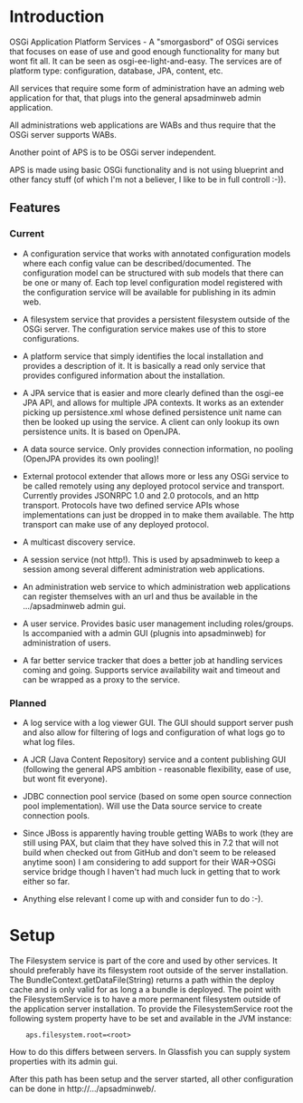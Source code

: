# Introduction

OSGi Application Platform Services - A "smorgasbord" of OSGi services that focuses on ease of use and good enough functionality for many but wont fit all. It can be seen as osgi-ee-light-and-easy. The services are of platform type: configuration, database, JPA, content, etc. 

All services that require some form of administration have an adming web application for that, that plugs into the general apsadminweb admin application.

All administrations web applications are WABs and thus require that the OSGi server supports WABs. 

Another point of APS is to be OSGi server independent. 

APS is made using basic OSGi functionality and is not using blueprint and other fancy stuff (of which I'm not a believer, I like to be in full controll :-)).   

## Features

### Current

* A configuration service that works with annotated configuration models where each config value can be described/documented. The configuration model can be structured with sub models that there can be one or many of. Each top level configuration model registered with the configuration service will be available for publishing in its admin web.

* A filesystem service that provides a persistent filesystem outside of the OSGi server. The configuration service makes use of this to store configurations.

* A platform service that simply identifies the local installation and provides a description of it. It is basically a read only service that provides configured information about the installation.

* A JPA service that is easier and more clearly defined than the osgi-ee JPA API, and allows for multiple JPA contexts. It works as an extender picking up persistence.xml whose defined persistence unit name can then be looked up using the service. A client can only lookup its own persistence units. It is based on OpenJPA.

* A data source service. Only provides connection information, no pooling (OpenJPA provides its own pooling)!

* External protocol extender that allows more or less any OSGi service to be called remotely using any deployed protocol service and transport. Currently provides JSONRPC 1.0 and 2.0 protocols, and an http transport. Protocols have two defined service APIs whose implementations can just be dropped in to make them available. The http transport can make use of any deployed protocol.

* A multicast discovery service.

* A session service (not http!). This is used by apsadminweb to keep a session among several different administration web applications.

* An administration web service to which administration web applications can register themselves with an url and thus be available in the .../apsadminweb admin gui.

* A user service. Provides basic user management including roles/groups. Is accompanied with a admin GUI (plugnis into apsadminweb) for administration of users. 

* A far better service tracker that does a better job at handling services coming and going. Supports service availability wait and timeout and can be wrapped as a proxy to the service. 

### Planned

* A log service with a log viewer GUI. The GUI should support server push and also allow for filtering of logs and configuration of what logs go to what log files.

* A JCR (Java Content Repository) service and a content publishing GUI (following the general APS ambition - reasonable flexibility, ease of use, but wont fit everyone).

* JDBC connection pool service (based on some open source connection pool implementation). Will use the Data source service to create connection pools.

* Since JBoss is apparently having trouble getting WABs to work (they are still using PAX, but claim that they have solved this in 7.2 that will not build when checked out from GitHub and don't seem to be released anytime soon) I am considering to add support for their WAR->OSGi service bridge though I haven't had much luck in getting that to work either so far. 

* Anything else relevant I come up with and consider fun to do :-).


# Setup

The Filesystem service is part of the core and used by other services. It should preferably have its filesystem root outside of the server installation. The BundleContext.getDataFile(String) returns a path within the deploy cache and is only valid for as long a a bundle is deployed. The point with the FilesystemService is to have a more permanent filesystem outside of the application server installation. To provide the FilesystemService root the following system property have to be set and available in the JVM instance:

        aps.filesystem.root=<root>

<!-- Note to self: This has to be easier! -->

How to do this differs between servers. In Glassfish you can supply system properties with its admin gui. 

After this path has been setup and the server started, all other configuration can be done in http://…/apsadminweb/. 

 
